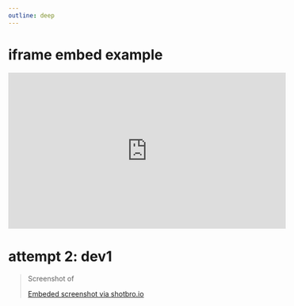 ```yaml
---
outline: deep
---
```


# iframe embed example

<iframe width="560" height="315" src="https://dev1.shotbro.io/embed/e:1234?"
title="ShotBro embed" frameborder="0" allowtransparency allowfullscreen loading="lazy"
allow="accelerometer; autoplay; clipboard-write; encrypted-media; gyroscope; picture-in-picture; web-share"></iframe>

# attempt 2: dev1

<blockquote class="shotbro-shot" data-shotbro-embed-code="sssss">
    <p lang="en" dir="ltr">Screenshot of </p>
    <a href="https://shotbro.io">Embeded screenshot via shotbro.io</a>
</blockquote>
<script async src="https://dev1.shotbro.io/embed/client-v1.js" charset="utf-8"></script>

